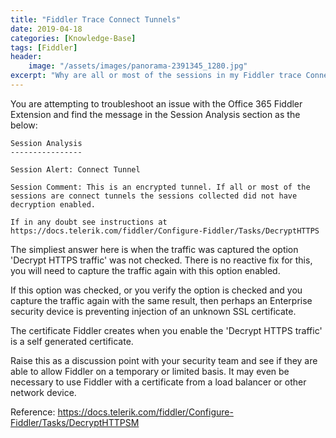 ```yaml
---
title: "Fiddler Trace Connect Tunnels"
date: 2019-04-18
categories: [Knowledge-Base]
tags: [Fiddler]
header:
    image: "/assets/images/panorama-2391345_1280.jpg"
excerpt: "Why are all or most of the sessions in my Fiddler trace Connect Tunnels?"
---
```


You are attempting to troubleshoot an issue with the Office 365 Fiddler Extension and find the message in the Session Analysis section as the below:

    Session Analysis
    ----------------

    Session Alert: Connect Tunnel

    Session Comment: This is an encrypted tunnel. If all or most of the sessions are connect tunnels the sessions collected did not have decryption enabled.

    If in any doubt see instructions at https://docs.telerik.com/fiddler/Configure-Fiddler/Tasks/DecryptHTTPS

The simpliest answer here is when the traffic was captured the option 'Decrypt HTTPS traffic' was not checked. There is no reactive fix for this, you will need to capture the traffic again with this option enabled.

If this option was checked, or you verify the option is checked and you capture the traffic again with the same result, then perhaps an Enterprise security device is preventing injection of an unknown SSL certificate. 

The certificate Fiddler creates when you enable the 'Decrypt HTTPS traffic' is a self generated certificate. 

Raise this as a discussion point with your security team and see if they are able to allow Fiddler on a temporary or limited basis. It may even be necessary to use Fiddler with a certificate from a load balancer or other network device.

Reference: <a href="https://docs.telerik.com/fiddler/Configure-Fiddler/Tasks/DecryptHTTPS" target="_blank">https://docs.telerik.com/fiddler/Configure-Fiddler/Tasks/DecryptHTTPSM</a>